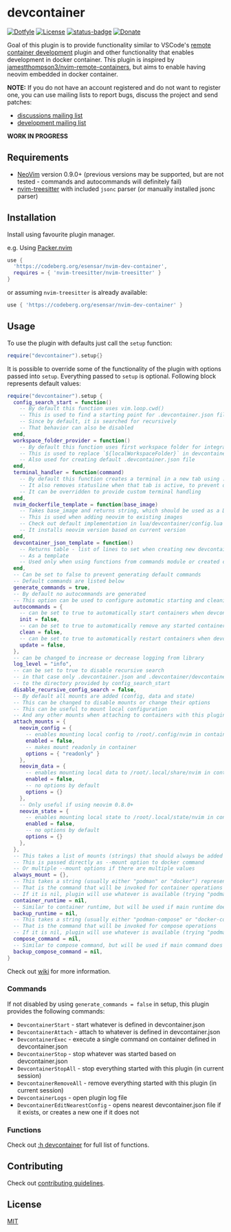 # devcontainer

[![Dotfyle](https://dotfyle.com/plugins/esensar/nvim-dev-container/shield)](https://dotfyle.com/plugins/esensar/nvim-dev-container)
[![License](https://img.shields.io/badge/license-MIT-brightgreen)](/LICENSE)
[![status-badge](https://ci.codeberg.org/api/badges/8585/status.svg)](https://ci.codeberg.org/repos/8585)
[![Donate](https://img.shields.io/liberapay/patrons/esensar?logo=liberapay&label=Donate)](https://liberapay.com/esensar/donate)

Goal of this plugin is to provide functionality similar to VSCode's [remote container development](https://code.visualstudio.com/docs/remote/containers) plugin and other functionality that enables development in docker container. This plugin is inspired by [jamestthompson3/nvim-remote-containers](https://github.com/jamestthompson3/nvim-remote-containers), but aims to enable having neovim embedded in docker container.

**NOTE:** If you do not have an account registered and do not want to register one, you can use mailing lists to report bugs, discuss the project and send patches:
 - [discussions mailing list](https://lists.sr.ht/~esensar/nvim-dev-container-discuss)
 - [development mailing list](https://lists.sr.ht/~esensar/nvim-dev-container-devel)

**WORK IN PROGRESS**

## Requirements

- [NeoVim](https://neovim.io) version 0.9.0+ (previous versions may be supported, but are not tested - commands and autocommands will definitely fail)
- [nvim-treesitter](https://github.com/nvim-treesitter/nvim-treesitter) with included `jsonc` parser (or manually installed jsonc parser)

## Installation

Install using favourite plugin manager.

e.g. Using [Packer.nvim](https://github.com/wbthomason/packer.nvim)

```lua
use {
  'https://codeberg.org/esensar/nvim-dev-container',
  requires = { 'nvim-treesitter/nvim-treesitter' }
}
```

or assuming `nvim-treesitter` is already available:

```lua
use { 'https://codeberg.org/esensar/nvim-dev-container' }
```

## Usage

To use the plugin with defaults just call the `setup` function:

```lua
require("devcontainer").setup{}
```

It is possible to override some of the functionality of the plugin with options passed into `setup`. Everything passed to `setup` is optional. Following block represents default values:

```lua
require("devcontainer").setup {
  config_search_start = function()
    -- By default this function uses vim.loop.cwd()
    -- This is used to find a starting point for .devcontainer.json file search
    -- Since by default, it is searched for recursively
    -- That behavior can also be disabled
  end,
  workspace_folder_provider = function()
    -- By default this function uses first workspace folder for integrated lsp if available and vim.loop.cwd() as a fallback
    -- This is used to replace `${localWorkspaceFolder}` in devcontainer.json
    -- Also used for creating default .devcontainer.json file
  end,
  terminal_handler = function(command)
    -- By default this function creates a terminal in a new tab using :terminal command
    -- It also removes statusline when that tab is active, to prevent double statusline
    -- It can be overridden to provide custom terminal handling
  end,
  nvim_dockerfile_template = function(base_image)
    -- Takes base_image and returns string, which should be used as a Dockerfile
    -- This is used when adding neovim to existing images
    -- Check out default implementation in lua/devcontainer/config.lua
    -- It installs neovim version based on current version
  end,
  devcontainer_json_template = function()
    -- Returns table - list of lines to set when creating new devcontainer.json files
    -- As a template
    -- Used only when using functions from commands module or created commands
  end,
  -- Can be set to false to prevent generating default commands
  -- Default commands are listed below
  generate_commands = true,
  -- By default no autocommands are generated
  -- This option can be used to configure automatic starting and cleaning of containers
  autocommands = {
    -- can be set to true to automatically start containers when devcontainer.json is available
    init = false,
    -- can be set to true to automatically remove any started containers and any built images when exiting vim
    clean = false,
    -- can be set to true to automatically restart containers when devcontainer.json file is updated
    update = false,
  },
  -- can be changed to increase or decrease logging from library
  log_level = "info",
  -- can be set to true to disable recursive search
  -- in that case only .devcontainer.json and .devcontainer/devcontainer.json files will be checked relative
  -- to the directory provided by config_search_start
  disable_recursive_config_search = false,
  -- By default all mounts are added (config, data and state)
  -- This can be changed to disable mounts or change their options
  -- This can be useful to mount local configuration
  -- And any other mounts when attaching to containers with this plugin
  attach_mounts = {
    neovim_config = {
      -- enables mounting local config to /root/.config/nvim in container
      enabled = false,
      -- makes mount readonly in container
      options = { "readonly" }
    },
    neovim_data = {
      -- enables mounting local data to /root/.local/share/nvim in container
      enabled = false,
      -- no options by default
      options = {}
    },
    -- Only useful if using neovim 0.8.0+
    neovim_state = {
      -- enables mounting local state to /root/.local/state/nvim in container
      enabled = false,
      -- no options by default
      options = {}
    },
  },
  -- This takes a list of mounts (strings) that should always be added to every run container
  -- This is passed directly as --mount option to docker command
  -- Or multiple --mount options if there are multiple values
  always_mount = {},
  -- This takes a string (usually either "podman" or "docker") representing container runtime - "devcontainer-cli" is also partially supported
  -- That is the command that will be invoked for container operations
  -- If it is nil, plugin will use whatever is available (trying "podman" first)
  container_runtime = nil,
  -- Similar to container runtime, but will be used if main runtime does not support an action - useful for "devcontainer-cli"
  backup_runtime = nil,
  -- This takes a string (usually either "podman-compose" or "docker-compose") representing compose command - "devcontainer-cli" is also partially supported
  -- That is the command that will be invoked for compose operations
  -- If it is nil, plugin will use whatever is available (trying "podman-compose" first)
  compose_command = nil,
  -- Similar to compose command, but will be used if main command does not support an action - useful for "devcontainer-cli"
  backup_compose_command = nil,
}
```

Check out [wiki](https://codeberg.org/esensar/nvim-dev-container/wiki) for more information.

### Commands

If not disabled by using `generate_commands = false` in setup, this plugin provides the following commands:

- `DevcontainerStart` - start whatever is defined in devcontainer.json
- `DevcontainerAttach` - attach to whatever is defined in devcontainer.json
- `DevcontainerExec` - execute a single command on container defined in devcontainer.json
- `DevcontainerStop` - stop whatever was started based on devcontainer.json
- `DevcontainerStopAll` - stop everything started with this plugin (in current session)
- `DevcontainerRemoveAll` - remove everything started with this plugin (in current session)
- `DevcontainerLogs` - open plugin log file
- `DevcontainerEditNearestConfig` - opens nearest devcontainer.json file if it exists, or creates a new one if it does not

### Functions

Check out [:h devcontainer](doc/devcontainer.txt) for full list of functions.

## Contributing

Check out [contributing guidelines](CONTRIBUTING.md).

## License

[MIT](LICENSE)
